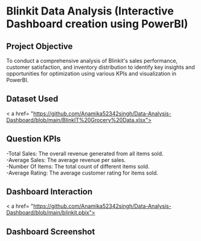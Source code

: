 # Blinkit Data Analysis (Interactive Dashboard creation using PowerBI)
## Project Objective
To conduct a comprehensive analysis of Blinkit's sales performance, customer satisfaction, and inventory distribution to identify key insights and opportunities for optimization using various KPIs and visualization in PowerBI.


## Dataset Used
< a href= "https://github.com/Anamika52342singh/Data-Analysis-Dashboard/blob/main/BlinkIT%20Grocery%20Data.xlsx"></a>


## Question KPIs
-Total Sales: The overall revenue generated from all items sold.   
-Average Sales: The average revenue per sales.  
-Number Of Items: The total count of different items sold.   
-Average Rating: The average customer rating for items sold.  


## Dashboard Interaction
< a href= "https://github.com/Anamika52342singh/Data-Analysis-Dashboard/blob/main/blinkit.pbix"></a>

## Dashboard Screenshot
<a href= "https://www.canva.com/design/DAGSInGuZac/RWgLyMeQZ_0JbuDqR6dbuA/edit?utm_content=DAGSInGuZac&utm_campaign=designshare&utm_medium=link2&utm_source=sharebutton">






